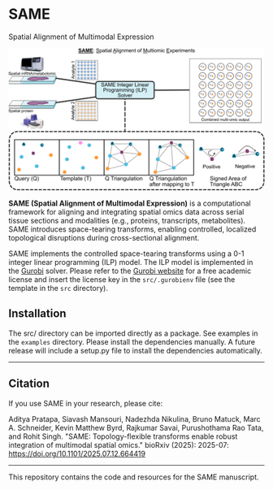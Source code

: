 # SAME
Spatial Alignment of Multimodal Expression

![SAME Overview](figs/SAME_overview.jpg)

**SAME (Spatial Alignment of Multimodal Expression)** is a computational framework for aligning and integrating spatial omics data across serial tissue sections and modalities (e.g., proteins, transcripts, metabolites). SAME introduces space-tearing transforms, enabling controlled, localized topological disruptions during cross-sectional alignment. 

SAME implements the controlled space-tearing transforms using a 0-1 integer linear programming (ILP) model. The ILP model is implemented in the [Gurobi](https://www.gurobi.com/) solver. Please refer to the [Gurobi website](https://www.gurobi.com/) for a free academic license and insert the license key in the `src/.gurobienv` file (see the template in the `src` directory).

## Installation
The src/ directory can be imported directly as a package.  See examples in the `examples` directory. Please install the dependencies manually. A future release will include a setup.py file to install the dependencies automatically.




---

## Citation

If you use SAME in your research, please cite:

Aditya Pratapa, Siavash Mansouri, Nadezhda Nikulina, Bruno Matuck, Marc A. Schneider, Kevin Matthew Byrd, Rajkumar Savai, Purushothama Rao Tata, and Rohit Singh. "SAME: Topology-flexible transforms enable robust integration of multimodal spatial omics." bioRxiv (2025): 2025-07: https://doi.org/10.1101/2025.07.12.664419


---

This repository contains the code and resources for the SAME manuscript.

